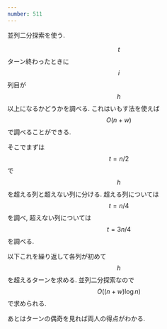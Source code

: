 ```yaml
---
number: 511
---
```

並列二分探索を使う.

$$ t $$ ターン終わったときに $$ i $$ 列目が $$ h $$ 以上になるかどうかを調べる. これはいもす法を使えば $$ O(n+w) $$ で調べることができる.

そこでまずは $$ t = n/2 $$ で $$ h $$ を超える列と超えない列に分ける. 超える列については $$ t = n/4 $$ を調べ, 超えない列については $$ t = 3n/4 $$ を調べる.

以下これを繰り返して各列が初めて $$ h $$ を超えるターンを求める. 並列二分探索なので $$ O((n+w)\log n) $$ で求められる.

あとはターンの偶奇を見れば両人の得点がわかる.
